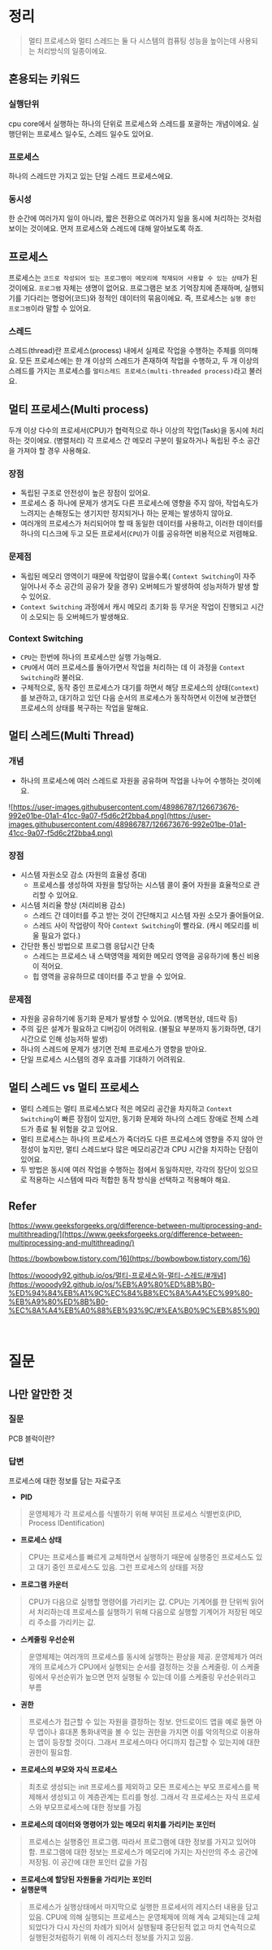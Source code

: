# 정리

> 멀티 프로세스와 멀티 스레드는 둘 다 시스템의 컴퓨팅 성능을 높이는데 사용되는 처리방식의 일종이에요.

## 혼용되는 키워드

### 실행단위

cpu core에서 실행하는 하나의 단위로 프로세스와 스레드를 포괄하는 개념이에요.
실행단위는 프로세스 일수도, 스레드 일수도 있어요.

### 프로세스

하나의 스레드만 가지고 있는 단일 스레드 프로세스에요.

### 동시성

한 순간에 여러가지 일이 아니라, 짧은 전환으로 여러가지 일을 동시에 처리하는 것처럼 보이는 것이에요.
먼저 프로세스와 스레드에 대해 알아보도록 하죠. 

## 프로세스

프로세스는 `코드로 작성되어 있는 프로그램이 메모리에 적재되어 사용할 수 있는 상태`가 된 것이에요. 
`프로그램` 자체는 생명이 없어요. 프로그램은 보조 기억장치에 존재하며, 실행되기를 기다리는 명렁어(코드)와 정적인 데이터의 묶음이에요. 
즉, 프로세스는 `실행 중인 프로그램`이라 말할 수 있어요. 

### 스레드

스레드(thread)란 프로세스(process) 내에서 실제로 작업을 수행하는 주체를 의미해요.
모든 프로세스에는 한 개 이상의 스레드가 존재하여 작업을 수행하고, 두 개 이상의 스레드를 가지는 프로세스를 `멀티스레드 프로세스(multi-threaded process)`라고 불러요.

## 멀티 프로세스(Multi process)

두개 이상 다수의 프로세서(CPU)가 협력적으로 하나 이상의 작업(Task)을 동시에 처리하는 것이에요. (병렬처리)
각 프로세스 간 메모리 구분이 필요하거나 독립된 주소 공간을 가져야 할 경우 사용해요.

### **장점**

- 독립된 구조로 안전성이 높은 장점이 있어요.
- 프로세스 중 하나에 문제가 생겨도 다른 프로세스에 영향을 주지 않아, 작업속도가 느려지는 손해정도는 생기지만 정지되거나 하는 문제는 발생하지 않아요.
- 여러개의 프로세스가 처리되어야 할 때 동일한 데이터를 사용하고, 이러한 데이터를 하나의 디스크에 두고 모든 프로세서(`CPU`)가 이를 공유하면 비용적으로 저렴해요.

### **문제점**

- 독립된 메모리 영역이기 때문에 작업량이 많을수록( `Context Switching`이 자주 일어나서 주소 공간의 공유가 잦을 경우) 오버헤드가 발생하여 성능저하가 발생 할 수 있어요.
- `Context Switching` 과정에서 캐시 메모리 초기화 등 무거운 작업이 진행되고 시간이 소모되는 등 오버헤드가 발생해요.

### **Context Switching**

- `CPU`는 한번에 하나의 프로세스만 실행 가능해요.
- `CPU`에서 여러 프로세스를 돌아가면서 작업을 처리하는 데 이 과정을 `Context Switching`라 불러요.
- 구체적으로, 동작 중인 프로세스가 대기를 하면서 해당 프로세스의 상태(`Context`)를 보관하고, 대기하고 있던 다음 순서의 프로세스가 동작하면서 이전에 보관했던 프로세스의 상태를 복구하는 작업을 말해요.

## **멀티 스레드(Multi Thread)**

### **개념**

- 하나의 프로세스에 여러 스레드로 자원을 공유하며 작업을 나누어 수행하는 것이에요.

![https://user-images.githubusercontent.com/48986787/126673676-992e01be-01a1-41cc-9a07-f5d6c2f2bba4.png](https://user-images.githubusercontent.com/48986787/126673676-992e01be-01a1-41cc-9a07-f5d6c2f2bba4.png)

### **장점**

- 시스템 자원소모 감소 (자원의 효율성 증대)
    - 프로세스를 생성하여 자원을 할당하는 시스템 콜이 줄어 자원을 효율적으로 관리할 수 있어요.
- 시스템 처리율 향상 (처리비용 감소)
    - 스레드 간 데이터를 주고 받는 것이 간단해지고 시스템 자원 소모가 줄어들어요.
    - 스레드 사이 작업량이 작아 `Context Switching`이 빨라요. (캐시 메모리를 비울 필요가 없다.)
- 간단한 통신 방법으로 프로그램 응답시간 단축
    - 스레드는 프로세스 내 스택영역을 제외한 메모리 영역을 공유하기에 통신 비용이 적어요.
    - 힙 영역을 공유하므로 데이터를 주고 받을 수 있어요.

### **문제점**

- 자원을 공유하기에 동기화 문제가 발생할 수 있어요. (병목현상, 데드락 등)
- 주의 깊은 설계가 필요하고 디버깅이 어려워요. (불필요 부분까지 동기화하면, 대기시간으로 인해 성능저하 발생)
- 하나의 스레드에 문제가 생기면 전체 프로세스가 영향을 받아요.
- 단일 프로세스 시스템의 경우 효과를 기대하기 어려워요.

## **멀티 스레드 vs 멀티 프로세스**

- 멀티 스레드는 멀티 프로세스보다 적은 메모리 공간을 차지하고 `Context Switching`이 빠른 장점이 있지만, 동기화 문제와 하나의 스레드 장애로 전체 스레드가 종료 될 위험을 갖고 있어요.
- 멀티 프로세스는 하나의 프로세스가 죽더라도 다른 프로세스에 영향을 주지 않아 안정성이 높지만, 멀티 스레드보다 많은 메모리공간과 CPU 시간을 차지하는 단점이 있어요.
- 두 방법은 동시에 여러 작업을 수행하는 점에서 동일하지만, 각각의 장단이 있으므로 적용하는 시스템에 따라 적합한 동작 방식을 선택하고 적용해야 해요.

## Refer

[https://www.geeksforgeeks.org/difference-between-multiprocessing-and-multithreading/](https://www.geeksforgeeks.org/difference-between-multiprocessing-and-multithreading/)

[https://bowbowbow.tistory.com/16](https://bowbowbow.tistory.com/16)

[https://wooody92.github.io/os/멀티-프로세스와-멀티-스레드/#개념](https://wooody92.github.io/os/%EB%A9%80%ED%8B%B0-%ED%94%84%EB%A1%9C%EC%84%B8%EC%8A%A4%EC%99%80-%EB%A9%80%ED%8B%B0-%EC%8A%A4%EB%A0%88%EB%93%9C/#%EA%B0%9C%EB%85%90)

<br> 

# 질문

## 나만 알만한 것

### 질문

PCB 블럭이란? 

### 답변

프로세스에 대한 정보를 담는 자료구조

- **PID**

> 운영체제가 각 프로세스를 식별하기 위해 부여된 프로세스 식별번호(PID, Process IDentification)

- **프로세스 상태**

> CPU는 프로세스를 빠르게 교체하면서 실행하기 때문에 실행중인 프로세스도 있고 대기 중인 프로세스도 있음. 그런 프로세스의 상태를 저장

- **프로그램 카운터**

> CPU가 다음으로 실행할 명령어를 가리키는 값. CPU는 기계어를 한 단위씩 읽어서 처리하는데 프로세스를 실행하기 위해 다음으로 실행할 기계어가 저장된 메모리 주소를 가리키는 값.

- **스케줄링 우선순위**

> 운영체제는 여러개의 프로세스를 동시에 실행하는 환상을 제공. 운영체제가 여러 개의 프로세스가 CPU에서 실행되는 순서를 결정하는 것을 스케줄링. 이 스케줄링에서 우선순위가 높으면 먼저 실행될 수 있는데 이를 스케줄링 우선순위라고 부름

- **권한**

> 프로세스가 접근할 수 있는 자원을 결정하는 정보. 안드로이드 앱을 예로 들면 아무 앱이나 휴대폰 통화내역을 볼 수 있는 권한을 가지면 이를 악의적으로 이용하는 앱이 등장할 것이다. 그래서 프로세스마다 어디까지 접근할 수 있는지에 대한 권한이 필요함.

- **프로세스의 부모와 자식 프로세스**

> 최초로 생성되는 init 프로세스를 제외하고 모든 프로세스는 부모 프로세스를 복제해서 생성되고 이 계층관계는 트리를 형성. 그래서 각 프로세스는 자식 프로세스와 부모프로세스에 대한 정보를 가짐

- **프로세스의 데이터와 명령어가 있는 메모리 위치를 가리키는 포인터**

> 프로세스는 실행중인 프로그램. 따라서 프로그램에 대한 정보를 가지고 있어야함. 프로그램에 대한 정보는 프로세스가 메모리에 가지는 자신만의 주소 공간에 저장됨. 이 공간에 대한 포인터 값을 가짐

- **프로세스에 할당된 자원들을 가리키는 포인터**
- **실행문맥**

> 프로세스가 실행상태에서 마지막으로 실행한 프로세서의 레지스터 내용을 담고 있음. CPU에 의해 실행되는 프로세스는 운영체제에 의해 계속 교체되는데 교체되었다가 다시 자신의 차례가 되어서 실행될때 중단된적 없고 마치 연속적으로 실행된것처럼하기 위해 이 레지스터 정보를 가지고 있음.

<br>